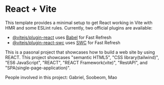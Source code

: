 # React + Vite

This template provides a minimal setup to get React working in Vite with HMR and some ESLint rules.
Currently, two official plugins are available:

- [@vitejs/plugin-react](https://github.com/vitejs/vite-plugin-react/blob/main/packages/plugin-react/README.md) uses [Babel](https://babeljs.io/) for Fast Refresh
- [@vitejs/plugin-react-swc](https://github.com/vitejs/vite-plugin-react-swc) uses [SWC](https://swc.rs/) for Fast Refresh


<!---->


This is a pasonal project that showcases how to build a web site by using REACT. 
This project showcases "semantic HTML5", "CSS library(tailwind)", "ES6 JavaScript", "REACT", "REACT Framework(vite)", "RestAPI", and "SPA(single-page-application)".

People involved in this project: Gabriel, Soobeom, Mao

